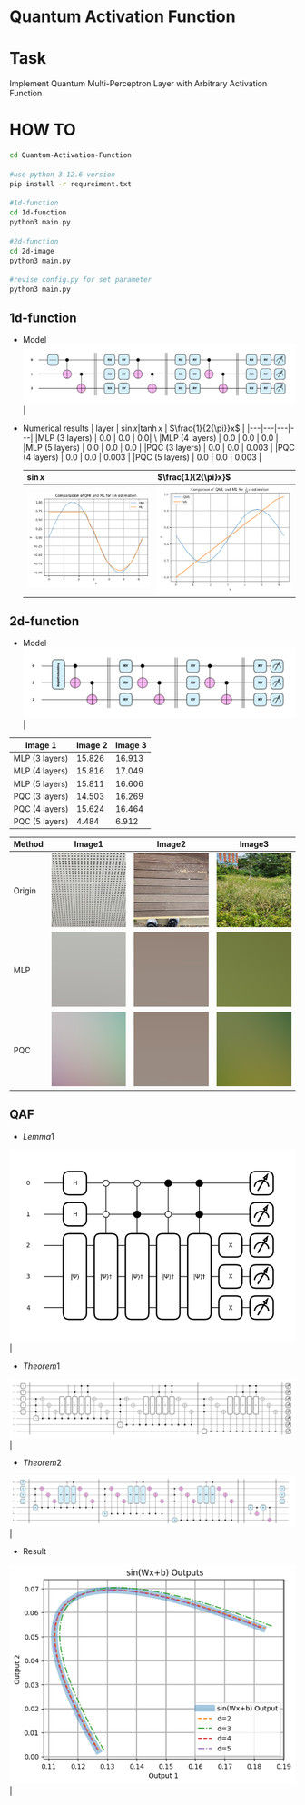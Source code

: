 # Quantum Activation Function

# Task

Implement Quantum Multi-Perceptron Layer with Arbitrary Activation Function

# HOW TO

```bash
cd Quantum-Activation-Function

#use python 3.12.6 version
pip install -r requreiment.txt

#1d-function
cd 1d-function
python3 main.py

#2d-function
cd 2d-image
python3 main.py

#revise config.py for set parameter
python3 main.py
```




## 1d-function
  - Model
    ![2d](2.2_Comparison_of_ML_and_QML/imgs/pqc_1d_color.png)|


- Numerical results
  | layer | $\sin{x}$|$\tanh{x}$ | $\frac{1}{2{\pi}}x$ |
  |---|---|---|---|
  |MLP (3 layers) | 0.0 | 0.0 | 0.0| \\
  |MLP (4 layers) | 0.0 | 0.0 | 0.0 |
  |MLP (5 layers) | 0.0 | 0.0 | 0.0 |
  |PQC (3 layers) | 0.0 | 0.0 | 0.003 |
  |PQC (4 layers) | 0.0 | 0.0 | 0.003 |
  |PQC (5 layers) | 0.0 | 0.0 | 0.003 |

   | $\sin{x}$| $\frac{1}{2{\pi}x}$|
   |---|---|
   | ![2d](2.2_Comparison_of_ML_and_QML/imgs/qml_ml_sin.png)| ![2d](2.2_Comparison_of_ML_and_QML/imgs/qml_ml_x.png)| |




## 2d-function

  - Model
    ![2d](2.2_Comparison_of_ML_and_QML/imgs/pqc_2d_color.png)|


| Image 1 | Image 2 | Image 3 |
|---|---|---|
| MLP (3 layers) | 15.826 | 16.913 | 15.884 |
| MLP (4 layers) | 15.816 | 17.049 | 16.328 |
| MLP (5 layers) | 15.811 | 16.606 | 16.306 |
| PQC (3 layers) | 14.503 | 16.269 | 15.470 |
| PQC (4 layers) | 15.624 | 16.464 | 15.471 |
| PQC (5 layers) | 4.484 | 6.912 | 8.786 |


  |Method | Image1| Image2| Image3|
   |---|---|---|---|
   |Origin|![2d](2.2_Comparison_of_ML_and_QML/2d-image/resize_images/test1.jpg) |![2d](2.2_Comparison_of_ML_and_QML/2d-image/resize_images/test2.jpg) | ![2d](2.2_Comparison_of_ML_and_QML/2d-image/resize_images/test3.jpg)|
   |MLP| ![2d](2.2_Comparison_of_ML_and_QML/imgs/MLP_test_image0.png)| ![2d](2.2_Comparison_of_ML_and_QML/imgs/MLP_test_image1.png)|![2d](2.2_Comparison_of_ML_and_QML/imgs/MLP_test_image2.png) |
   |PQC| ![2d](2.2_Comparison_of_ML_and_QML/imgs/PQC_test_image0.png)| ![2d](2.2_Comparison_of_ML_and_QML/imgs/MLP_test_image1.png)| ![2d](2.2_Comparison_of_ML_and_QML/imgs/PQC_test_image2.png)|



## QAF

- $Lemma1$

![2d](3.3_Experiment/imgs/lemma1.png)|


- $Theorem1$

![2d](3.3_Experiment/imgs/Theorem1.png)|


- $Theorem2$

![2d](3.3_Experiment/imgs/Theorem2.png)|

- Result

![2d](3.3_Experiment/imgs/output.png)|
